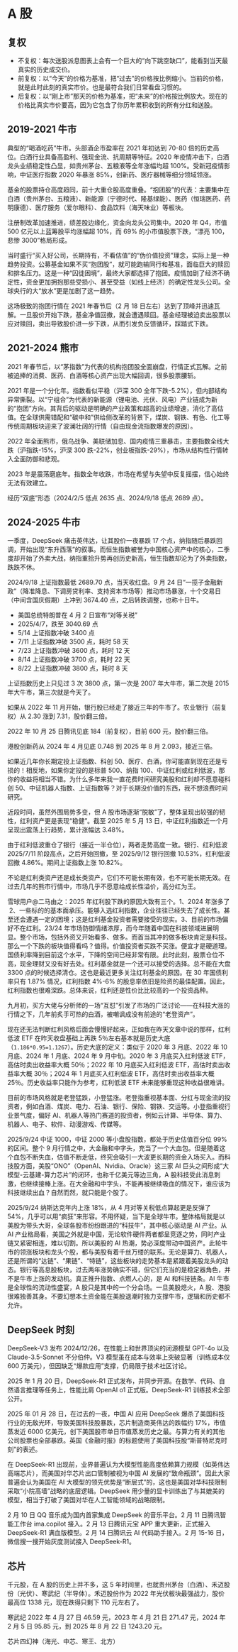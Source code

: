 # A 股

## 复权

- 不复权：每次送股派息图表上会有一个巨大的“向下跳空缺口”，能看到当天最真实的历史成交价。
- 前复权：以“今天”的价格为基准，把“过去”的价格按比例缩小。当前的价格，就是此时此刻的真实市价。也是最符合我们日常看盘习惯的。
- 后复权：以“刚上市”那天的价格为基准，把“未来”的价格按比例放大。现在的价格比真实市价要高，因为它包含了你历年累积收到的所有分红和送股。

## 2019-2021 牛市

典型的“喝酒吃药”牛市。头部酒企市盈率在 2021 年初达到 70-80 倍的历史高位。白酒行业具备高盈利、强现金流、抗周期等特征。2020 年疫情冲击下，白酒龙头业绩稳定性凸显，如贵州茅台、五粮液等全年涨幅均超 100%。受新冠疫情影响，中证医疗指数 2020 年暴涨 85%，创新药、医疗器械等细分领域领涨。

基金的股票持仓高度趋同，前十大重仓股高度重叠。​“抱团股”的代表 ​：主要集中在白酒（贵州茅台、五粮液）、新能源（宁德时代、隆基绿能）、医药（恒瑞医药、药明康德）、医疗服务（爱尔眼科）、食品饮料（海天味业）​​ 等板块。

注册制改革加速推进，绩差股边缘化，资金向龙头公司集中。2020 年 Q4，市值 500 亿元以上蓝筹股平均涨幅超 10%，而 69% 的小市值股票下跌，“漂亮 100，悲惨 3000”格局形成。

当时盛行“买入好公司，长期持有，不看估值”的“伪价值投资”理念，实际上是一种趋势投资。公募基金如果不买“抱团股”，就可能跑输同行和基准，面临巨大的赎回和排名压力。这是一种“囚徒困境”，最终大家都选择了抱团。疫情加剧了经济不确定性，资金更加拥抱那些受损小、甚至受益（如线上经济）的确定性龙头公司。全球央行的大“放水”更是加剧了这一趋势。

这场极致的抱团行情在 2021 年春节后（2 月 18 日左右）达到了顶峰并迅速瓦解。一旦股价开始下跌，基金净值回撤，就会遭遇赎回。基金经理被迫卖出股票以应对赎回，卖出导致股价进一步下跌，从而引发负反馈循环，踩踏式下跌。

## 2021-2024 熊市

2021 年春节后，以“茅指数”为代表的机构抱团股全面崩盘，行情正式瓦解。之前被追捧的消费、医药、白酒等核心资产出现大幅回调，很多股票腰斩。

2021 年是一个分化年。指数看似平稳（沪深 300 全年下跌-5.2%），但内部结构异常撕裂。以“宁组合”为代表的新能源（锂电池、光伏、风电）产业链成为新的“抱团”方向。其背后的驱动是明确的产业政策和超高的业绩增速，消化了高估值。在全球供需错配和“碳中和”供给侧改革的背景下，煤炭、钢铁、有色、化工等传统周期板块迎来了波澜壮阔的行情（自由现金流指数爆发的原因）。

2022 年全面熊市，俄乌战争、美联储加息、国内疫情三重暴击，主要指数全线大跌（沪指跌-15%，沪深 300 跌-22%，创业板指跌-29%），市场从结构性行情转入全面防御和悲观。

2023 年是震荡磨底年。指数全年收跌，市场在希望与失望中反复摇摆，信心始终无法有效建立。

经历“双底”形态（2024/2/5 低点 2635 点、2024/9/18 低点 2689 点）。

## 2024-2025 牛市

一季度，DeepSeek 痛击英伟达，让其股价一夜暴跌 17 个点，纳指随后暴跌回调，开始出现“东升西落”的叙事。而恒生指数被誉为中国核心资产中的核心，二季度却开始了外卖大战，纳指重拾升势再创历史新高，恒生指数却沦为了外卖指数，跌跌不休。

2024/9/18 上证指数最低 2689.70 点，当天收红盘。9 月 24 日“一揽子金融新政”（降准降息、下调房贷利率、支持资本市场等）推动市场暴涨，十个交易日（中间含国庆假期）上冲到 3674.40 点，之后转跌调整，也称十日牛。

- 美国总统特朗普在 4 月 2 日宣布“对等关税”
- 2025/4/7，跌至 3040.69 点
- 5/14 上证指数冲破 3400 点
- 7/11 上证指数冲破 3500 点，耗时 58 天
- 7/23 上证指数冲破 3600 点，耗时 12 天
- 8/14 上证指数冲破 3700 点，耗时 22 天
- 8/22 上证指数冲破 3800 点，耗时 8 天

上证指数历史上只见过 3 次 3800 点，第一次是 2007 年大牛市，第二次是 2015 年大牛市，第三次就是今天了。

如果从 2022 年 11 月开始，银行股已经走了接近三年的牛市了。农业银行（前复权）从 2.30 涨到 7.31，股价翻三倍。

2022 年 10 月 25 日腾讯见底 184（前复权），目前 600 元，股价翻三倍。

港股创新药从 2024 年 4 月见底 0.748 到 2025 年 8 月 2.093，接近三倍。

如果近几年你长期定投上证指数、科创 50、医疗、白酒，你可能直到现在还是亏损的！相反地，如果你定投的是标普 500、纳指 100、中证红利或红利低波，那你的收益将相当不错。为什么多年来我一直花费时间研究美股和红利却不愿意碰科创 50、中证机器人指数、上证指数等？对于长期没价值的东西，我不想浪费时间研究。

近段时间，虽然外围局势多变，但 A 股市场逐渐“脱敏”了，整体呈现出较强的韧性，红利资产更是表现“稳健”。截至 2025 年 5 月 13 日，中证红利指数近一个月呈现出震荡上行趋势，累计涨幅达 3.48%。

由于红利低波重仓了银行（接近一半仓位），两者走势高度一致。银行、红利低波 2025/7/11 阶段高点，之后开始回撤，至 2025/9/12 银行回撤 10.53%，红利低波回撤 4.86%。期间上证指数上涨 10.82%。

不论是红利类资产还是成长类资产，它们不可能长期有效，也不可能长期无效。在过去几年的熊市行情中，市场几乎不愿意给成长性溢价，高分红为王。

雪球用户@二马由之：2025 年红利股下跌的原因大致有三个。1、2024 年涨多了  2、一些标的的基本面承压。能够入选红利指数，企业往往已经失去了成长性。甚至还会遭遇一定的困境；这是红利基金投资者需要接受的现实。3、目前的市场偏好不在红利。23/24 年市场防御情绪浓厚，而今年随着中国在科技领域进展明显。整个市场，包括外资又开始看多、做多。而首当其冲的做多板块肯定是科技。那么一个下跌的板块值得看吗？值得。价值投资者买跌不买涨。便宜才是硬道理。国债利率降到目前这个水平，下降的空间已经非常有限。此时此刻，股票仓位不高，现金理财又没有好去处。红利基金就是一个还可以接受的选择。总不能在大盘 3300 点的时候选择清仓。这也是最近更多关注红利基金的原因。在 30 年国债利率只有 1.87% 情况，红利指数 4%-6% 的股息率依旧是险资的最佳配置。因此，红利指数也很难深跌。总体来说，红利还是性价比比较高的一个投资品种。

九月初，买方大佬与分析师的一场“互怼”引发了市场的广泛讨论——在科技大涨的行情之下，几年前炙手可热的白酒，被嘲讽成没有前途的“老登资产”。

现在还无法判断红利风格后面会慢慢好起来，正如我在昨天文章中说的那样，红利低波 ETF 在昨天收盘基础上再跌 5％左右基本就是历史大底（`1.186*0.95=1.1267`）。历史大底的定义：类似于 2020 年 3 月底、2022 年 10 月底、2024 年 1 月底、2024 年 9 月中旬。2020 年 3 月底买入红利低波 ETF，高估时卖出收益率大概 50％；2022 年 10 月底买入红利低波 ETF，高估时卖出收益率大概 30％；2024 年 1 月底买入红利低波 ETF，高估时卖出收益率大概 25％。历史收益率只能作为参考，红利低波 ETF 未来能够重现这种收益很难讲。

目前的市场风格就是老登猛跌，小登猛涨。老登指重视基本面、分红与现金流的投资者，例如白酒、煤炭、电力、石油、银行、保险、钢铁、交运等。小登指重视行业景气度，偏好 AI、机器人等热门赛道的投资者，例如云计算、半导体、算力、机器人、电子、软件、动漫游戏、传媒等。

2025/9/24 中证 1000，中证 2000 等小盘股指数，都处于历史估值百分位 99%的区间。整个 9 月行情之中，大金融和中字头，充当了一个大血包。但是随着这个血包不断失血，估值不断走低，终究会吸引一大波更长期的资金入场买入。而科技股方面，美股“ONO”（OpenAI、Nvidia、Oracle）这三家 AI 巨头之间形成“大模型-云基建-算力芯片”的闭环，也称千亿美元等边三角，A 股科技受此消息刺激，也继续接棒上涨。在大金融和中字头，不能再被继续吸血的情况下，谁应该为科技继续出血？自然而然，就只能是个股了。

2025/9/24 纳斯达克年内上涨 18%，从 4 月对等关税低点算起更是反弹了 54%，几乎可以用“疯狂”来形容。不用怀疑，当下是全球牛市。整体格局就是以美股为带头大哥，全球各股市纷纷跟进的“科技牛”，其中核心驱动是 AI 产业。从 AI 产业格局看，美国之外就是中国，无论软件硬件两者都呈竞逐之势，同时产业链又紧密相连，难以切割。所以美股的 AI 热潮，势必深度带动中国资产。此轮牛市的领涨板块和龙头个股，都与美股有着千丝万缕的联系。无论是算力、机器人，还是所谓的“达链”、“果链”、“特链”，这些板块的走势基本是紧跟着美股龙头的动态。银行等高息股板块，过去两年涨势确实不错，但它们充当的是稳定器角色，并不是牛市上涨的发动机。真正推升指数、点燃人心的，是 AI 和科技链条。AI 牛市是全球性的流动性盛宴，A 股只是其中的一个分会场。一旦美股熄火，A 股、港股很难独善其身。不要幻想本土资金能在美股退潮时独力支撑牛市，逻辑和历史都不允许。

## DeepSeek 时刻

DeepSeek-V3 发布 2024/12/26，在性能上和世界顶尖的闭源模型 GPT-4o 以及 Claude-3.5-Sonnet 不分伯仲。V3 模型虽在成本与效率上突破显著（训练成本仅 600 万美元），但因缺乏“爆款应用”支撑，仍局限于技术社区讨论。

2025 年 1 月 20 日，DeepSeek-R1 正式发布，并同步开源。在数学、代码、自然语言推理等任务上，性能比肩 OpenAI o1 正式版。DeepSeek-R1 训练技术全部公开。

2025 年 01 月 28 日，在过去的一夜，中国 AI 应用 DeepSeek 爆杀了美国科技行业的无敌光环，导致美国科技股暴跌，芯片制造商英伟达的跌幅约 17%，市值蒸发近 6000 亿美元，创下美国股市单日市值蒸发历史之最。与算力有关的其他公司股票也全部暴跌。英国《金融时报》的标题使用了美国科技股“斯普特尼克时刻”的表述。

在 DeepSeek-R1 出现前，业界普遍认为大模型性能高度依赖算力规模（如英伟达高端芯片），而美国对华芯片出口管制被视为中国 AI 发展的“致命瓶颈”。因此大家普遍会认为美国在 AI 大模型的领先优势是“断层式”的，这也是美国对华科技限制采取“小院高墙”战略的底层逻辑。DeepSeek 用少量的显卡训练出了与其媲美的模型，相当于打破了美国对华在人工智能领域的战略限制。

2 月 10 日 QQ 音乐成为国内首家集成 DeepSeek 的音乐平台。2 月 11 日腾讯智能工作台 ima.copilot 接入。2 月 13 日腾讯元宝 APP 重大更新，正式接入 DeepSeek-R1 满血版模型。2 月 14 日腾讯云 AI 代码助手接入。2 月 15-16 日，微信搜一搜开始灰度测试接入 DeepSeek-R1。

## 芯片

千元股，在 A 股的历史上并不多，这 5 年时间里，也就贵州茅台（白酒）、禾迈股份（光伏）、寒武纪（半导体）。禾迈股份作为 2022 年光伏板块最强战力，股价最高位 1338 元，现在跌得只剩下 110 元左右了。

寒武纪 2022 年 4 月 27 日 46.59 元，2023 年 4 月 21 日 271.47 元，2024 年 2 月 5 日 95.85 元，到 2025 年 8 月 22 日 1243.20 元。

芯片四幻神（海光、中芯、寒王、北方）
